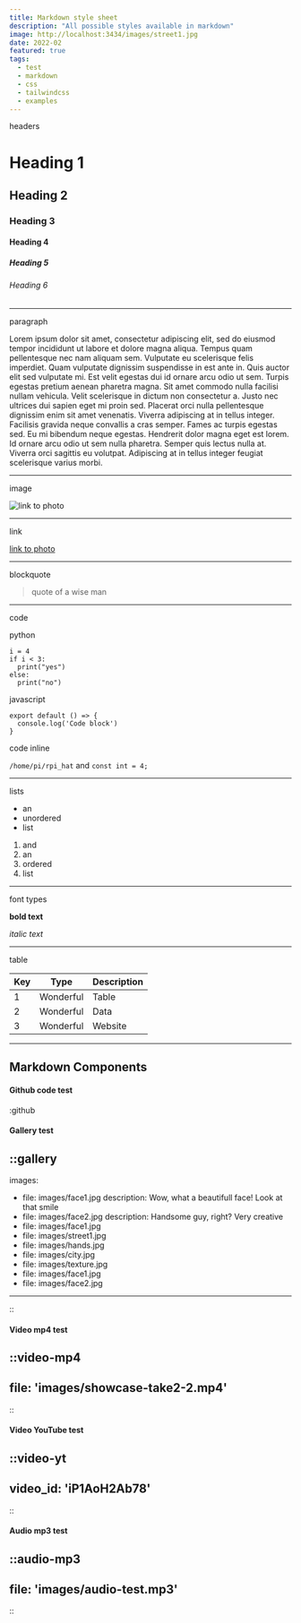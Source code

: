 ```yaml
---
title: Markdown style sheet
description: "All possible styles available in markdown"
image: http://localhost:3434/images/street1.jpg
date: 2022-02
featured: true
tags:
  - test
  - markdown
  - css
  - tailwindcss
  - examples
---
```


headers
# Heading 1
## Heading 2
### Heading 3
#### Heading 4
##### Heading 5
###### Heading 6

---

paragraph

Lorem ipsum dolor sit amet, consectetur adipiscing elit, sed do eiusmod tempor incididunt ut labore et dolore magna aliqua. Tempus quam pellentesque nec nam aliquam sem. Vulputate eu scelerisque felis imperdiet. Quam vulputate dignissim suspendisse in est ante in. Quis auctor elit sed vulputate mi. Est velit egestas dui id ornare arcu odio ut sem. Turpis egestas pretium aenean pharetra magna. Sit amet commodo nulla facilisi nullam vehicula. Velit scelerisque in dictum non consectetur a. Justo nec ultrices dui sapien eget mi proin sed. Placerat orci nulla pellentesque dignissim enim sit amet venenatis. Viverra adipiscing at in tellus integer. Facilisis gravida neque convallis a cras semper. Fames ac turpis egestas sed. Eu mi bibendum neque egestas. Hendrerit dolor magna eget est lorem. Id ornare arcu odio ut sem nulla pharetra. Semper quis lectus nulla at. Viverra orci sagittis eu volutpat. Adipiscing at in tellus integer feugiat scelerisque varius morbi.

---

image

![link to photo](http://localhost:3434/images/hands.jpg)

---

link

[link to photo](http://localhost:3434/images/hands.jpg)

---

blockquote

> quote of a wise man

---

code

python
```python[file.py]{4-6,7} meta-info=val
i = 4
if i < 3:
  print("yes")
else:
  print("no")
```

javascript
```javascript[file.js]{4-6,7} meta-info=val
export default () => {
  console.log('Code block')
}
```

code inline

`/home/pi/rpi_hat` and `const int = 4;`

---

lists

- an
- unordered
- list

1. and
2. an
3. ordered
4. list

---

font types

**bold text**

_italic text_

---

table


| Key   | Type      | Description   |
|-------|-----------|---------------|
| 1     | Wonderful | Table         |
| 2     | Wonderful | Data          |
| 3     | Wonderful | Website       |


---

## Markdown Components

#### Github code test
:github

#### Gallery test

::gallery
---
images:
  - file: images/face1.jpg
    description: Wow, what a beautifull face! Look at that smile
  - file: images/face2.jpg
    description: Handsome guy, right? Very creative
  - file: images/face1.jpg
  - file: images/street1.jpg
  - file: images/hands.jpg
  - file: images/city.jpg
  - file: images/texture.jpg
  - file: images/face1.jpg
  - file: images/face2.jpg
---
::

#### Video mp4 test

::video-mp4
---
file: 'images/showcase-take2-2.mp4'
---
::

#### Video YouTube test

::video-yt
---
video_id: 'iP1AoH2Ab78'
---
::

#### Audio mp3 test

::audio-mp3
---
file: 'images/audio-test.mp3'
---
::
